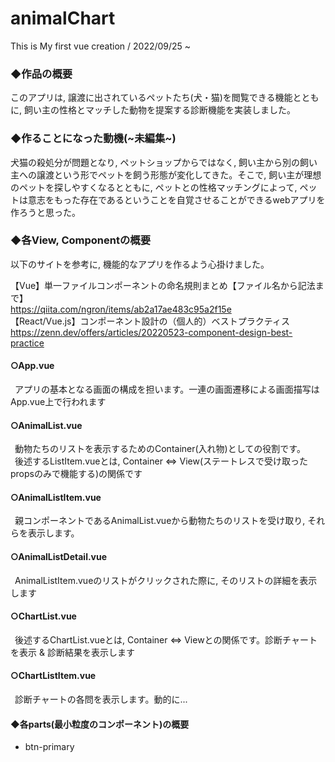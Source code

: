 # animalChart
This is My first vue creation / 2022/09/25 ~ 

### ◆作品の概要
このアプリは, 譲渡に出されているペットたち(犬・猫)を閲覧できる機能とともに, 飼い主の性格とマッチした動物を提案する診断機能を実装しました。
### ◆作ることになった動機(~未編集~)
犬猫の殺処分が問題となり, ペットショップからではなく, 飼い主から別の飼い主への譲渡という形でペットを飼う形態が変化してきた。そこで, 飼い主が理想のペットを探しやすくなるとともに, ペットとの性格マッチングによって, ペットは意志をもった存在であるということを自覚させることができるwebアプリを作ろうと思った。

### ◆各View, Componentの概要
以下のサイトを参考に, 機能的なアプリを作るよう心掛けました。  

【Vue】単一ファイルコンポーネントの命名規則まとめ【ファイル名から記法まで】  
https://qiita.com/ngron/items/ab2a17ae483c95a2f15e  
【React/Vue.js】コンポーネント設計の（個人的）ベストプラクティス  
https://zenn.dev/offers/articles/20220523-component-design-best-practice   

#### ○App.vue
&ensp;アプリの基本となる画面の構成を担います。一連の画面遷移による画面描写はApp.vue上で行われます

#### ○AnimalList.vue
&ensp;動物たちのリストを表示するためのContainer(入れ物)としての役割です。  
&ensp;後述するListItem.vueとは, Container ⇔ View(ステートレスで受け取ったpropsのみで機能する)の関係です  

#### ○AnimalListItem.vue
&ensp;親コンポーネントであるAnimalList.vueから動物たちのリストを受け取り, それらを表示します。

#### ○AnimalListDetail.vue
&ensp;AnimalListItem.vueのリストがクリックされた際に, そのリストの詳細を表示します

#### ○ChartList.vue
&ensp;後述するChartList.vueとは, Container ⇔ Viewとの関係です。診断チャートを表示 & 診断結果を表示します

#### ○ChartListItem.vue
&ensp;診断チャートの各問を表示します。動的に...

#### ◆各parts(最小粒度のコンポーネント)の概要
 - btn-primary
